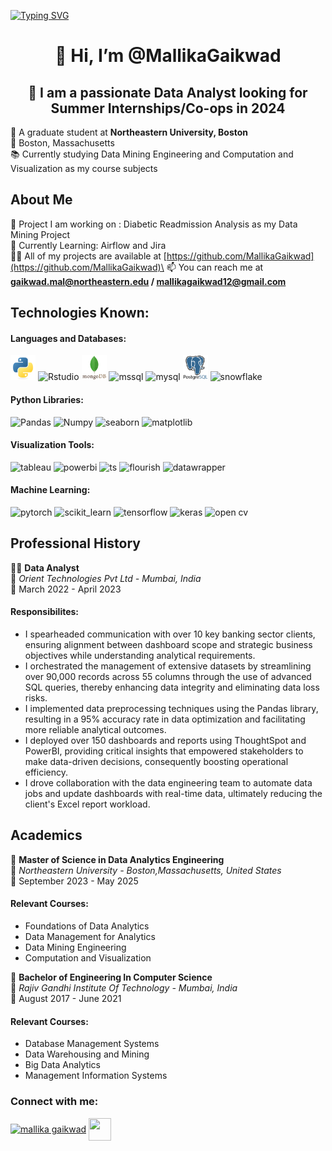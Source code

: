 
[![Typing SVG](https://readme-typing-svg.herokuapp.com?color=F77222&size=29&multiline=true&width=700&lines=Welcome+to+my+GitHub)](https://git.io/typing-svg)
<h1 align = "center"> 👋 Hi, I’m @MallikaGaikwad </h1>
<h2 align = "center"> 👀 I am a passionate Data Analyst looking for Summer Internships/Co-ops in 2024 </h2>

📖 A graduate student at <b>Northeastern University, Boston</b> <br>
📍 Boston, Massachusetts <br>
📚 Currently studying Data Mining Engineering and Computation and Visualization as my course subjects <br>

## About Me
🔭 Project I am working on : Diabetic Readmission Analysis as my Data Mining Project\
🌱 Currently Learning: Airflow and Jira\
👨‍💻 All of my projects are available at [https://github.com/MallikaGaikwad](https://github.com/MallikaGaikwad)\
📫 You can reach me at **gaikwad.mal@northeastern.edu / mallikagaikwad12@gmail.com** 

## Technologies Known: 

#### Languages and Databases:  
<div class="image-container">
  <img src="https://raw.githubusercontent.com/devicons/devicon/master/icons/python/python-original.svg" alt="python" width="40" height="40" title="Python"/ > 
  <img src="https://upload.wikimedia.org/wikipedia/commons/thumb/1/1b/R_logo.svg/1280px-R_logo.svg.png" alt="Rstudio" width="40" height"40" title="RStudio"/>
  <img src="https://raw.githubusercontent.com/devicons/devicon/master/icons/mongodb/mongodb-original-wordmark.svg" alt="mongodb" width="40" height="40" title="Mongo DB"/>
  <img src="https://www.svgrepo.com/show/303229/microsoft-sql-server-logo.svg" alt="mssql" width="40" height="40" title="Mircosoft SQL Server"/>
  <img src="https://cdn.icon-icons.com/icons2/1381/PNG/512/mysqlworkbench_93532.png" alt="mysql" width="40" height="40" title="MySQL Workbench"> 
  <img src="https://raw.githubusercontent.com/devicons/devicon/master/icons/postgresql/postgresql-original-wordmark.svg" alt="postgresql" width="40" height="40" title="Postgre SQL"/>
  <img src="https://companieslogo.com/img/orig/SNOW-35164165.png?t=1634190631" alt="snowflake" width="40" height="40" title="SnowFlake"/> 
</div>

#### Python Libraries:
<div class="image-container">
  <img src="https://upload.wikimedia.org/wikipedia/commons/thumb/2/22/Pandas_mark.svg/1200px-Pandas_mark.svg.png" alt="Pandas" width="40" height="40",title="Pandas"/> 
  <img src="https://cdn.worldvectorlogo.com/logos/numpy-1.svg" alt="Numpy" width="40" height="40", title="Numpy"/>
  <img src="https://seaborn.pydata.org/_images/logo-mark-lightbg.svg" alt="seaborn" width="40" height="40",title="Seaborn"/>
  <img src="https://image.pngaaa.com/242/4152242-middle.png" alt="matplotlib" width="40" height="40",title="Matplotlib"/ >
</div>

#### Visualization Tools: 
<div class="image-container">
  <img src="https://www.svgrepo.com/show/354428/tableau-icon.svg" alt="tableau" width="40" height="40", title="Tableau"/>
  <img src="https://upload.wikimedia.org/wikipedia/commons/thumb/c/cf/New_Power_BI_Logo.svg/1024px-New_Power_BI_Logo.svg.png" alt="powerbi" width="40" height="40",title="Power BI"/>
  <img src="https://images.g2crowd.com/uploads/product/image/social_landscape/social_landscape_a08e598d3f6509116f0462eb817d5b96/thoughtspot.png" alt="ts" width="60" height="40",title="ThoughtSpot" />
  <img src="https://asset.brandfetch.io/id9_R-itFe/idMkEklxqI.jpeg" alt="flourish" width="40" height="40",title="Flourish"/ >
  <img src="https://asset.brandfetch.io/idGWUtW5Qh/idCgavSoeA.png" alt="datawrapper" width="40" height="40",title="Datawrapper"/>
</div>

#### Machine Learning: 
<div class="image-container">
  <img src="https://www.vectorlogo.zone/logos/pytorch/pytorch-icon.svg" alt="pytorch" width="40" height="40", title="PyTorch"/>
  <img src="https://upload.wikimedia.org/wikipedia/commons/0/05/Scikit_learn_logo_small.svg" alt="scikit_learn" width="40" height="40",title="Scikit Learn"/>
  <img src="https://www.vectorlogo.zone/logos/tensorflow/tensorflow-icon.svg" alt="tensorflow" width="40" height="40",title="TensorFlow" />
  <img src="https://images.g2crowd.com/uploads/product/image/social_landscape/social_landscape_d382c4826ad8a3805f72b9df3ab5b56e/keras.png" alt="keras" width="40" height="40",title="Keras"/>
  <img src="https://upload.wikimedia.org/wikipedia/commons/3/32/OpenCV_Logo_with_text_svg_version.svg" alt="open cv" width="40" height="40",title="Open CV"/>
</div>

## Professional History
👨‍💻 **Data Analyst**\
📍 *Orient Technologies Pvt Ltd - Mumbai, India*\
📆 March 2022 - April 2023

#### Responsibilites:
- I spearheaded communication with over 10 key banking sector clients, ensuring alignment between dashboard scope and strategic business objectives while understanding analytical requirements.
- I orchestrated the management of extensive datasets by streamlining over 90,000 records across 55 columns through the use of advanced SQL queries, thereby enhancing data integrity and eliminating data loss risks.
- I implemented data preprocessing techniques using the Pandas library, resulting in a 95% accuracy rate in data optimization and facilitating more reliable analytical outcomes.
- I deployed over 150 dashboards and reports using ThoughtSpot and PowerBI, providing critical insights that empowered stakeholders to make data-driven decisions, consequently boosting operational efficiency.
- I drove collaboration with the data engineering team to automate data jobs and update dashboards with real-time data, ultimately reducing the client's Excel report workload.


## Academics
📖 **Master of Science in Data Analytics Engineering**\
📍 *Northeastern University - Boston,Massachusetts, United States* \
📆 September 2023 - May 2025

#### Relevant Courses:
- Foundations of Data Analytics
- Data Management for Analytics
- Data Mining Engineering
- Computation and Visualization


📖 **Bachelor of Engineering In Computer Science** \
📍 *Rajiv Gandhi Institute Of Technology - Mumbai, India* \
📆 August 2017 - June 2021

#### Relevant Courses:
- Database Management Systems
- Data Warehousing and Mining
- Big Data Analytics
- Management Information Systems

<h3 align="left">Connect with me:</h3>
<p align="left">
<a href="https://linkedin.com/in/mallika gaikwad" target="blank"><img align="center" src="https://raw.githubusercontent.com/rahuldkjain/github-profile-readme-generator/master/src/images/icons/Social/linked-in-alt.svg" alt="mallika gaikwad" height="30" width="40" /></a>
<a href="mailto:gaikwad.mal@northeastern.edu" alr="Medium"> <img align="center" src="https://upload.wikimedia.org/wikipedia/commons/thumb/4/4e/Mail_%28iOS%29.svg/2048px-Mail_%28iOS%29.svg.png" height="36" width="36" /> </a>
</p>


<!---
MallikaGaikwad/MallikaGaikwad is a ✨ special ✨ repository because its `README.md` (this file) appears on your GitHub profile.
You can click the Preview link to take a look at your changes.
--->
